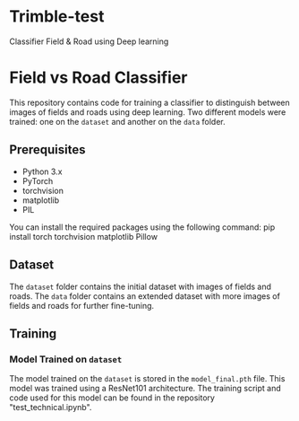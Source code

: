 # Trimble-test
Classifier  Field &amp; Road  using Deep learning
# Field vs Road Classifier

This repository contains code for training a classifier to distinguish between images of fields and roads using deep learning. Two different models were trained: one on the `dataset` and another on the `data` folder.

## Prerequisites

- Python 3.x
- PyTorch
- torchvision
- matplotlib
- PIL

You can install the required packages using the following command:
pip install torch torchvision matplotlib Pillow

## Dataset

The `dataset` folder contains the initial dataset with images of fields and roads. The `data` folder contains an extended dataset with more images of fields and roads for further fine-tuning.

## Training

### Model Trained on `dataset`

The model trained on the `dataset` is stored in the `model_final.pth` file. This model was trained using a ResNet101 architecture. The training script and code used for this model can be found in the repository "test_technical.ipynb".
